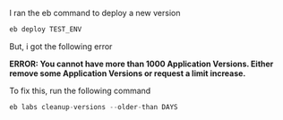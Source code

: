 I ran the eb command to deploy a new version

```javascript
eb deploy TEST_ENV
```

But, i got the following error

**ERROR: You cannot have more than 1000 Application Versions. Either remove some Application Versions or request a limit increase.**

To fix this, run the following command

```javascript
eb labs cleanup-versions --older-than DAYS
```
